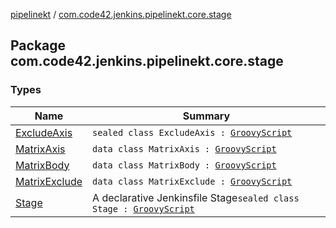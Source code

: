 [pipelinekt](../index.md) / [com.code42.jenkins.pipelinekt.core.stage](./index.md)

## Package com.code42.jenkins.pipelinekt.core.stage

### Types

| Name | Summary |
|---|---|
| [ExcludeAxis](-exclude-axis/index.md) | `sealed class ExcludeAxis : `[`GroovyScript`](../com.code42.jenkins.pipelinekt.core.writer/-groovy-script/index.md) |
| [MatrixAxis](-matrix-axis/index.md) | `data class MatrixAxis : `[`GroovyScript`](../com.code42.jenkins.pipelinekt.core.writer/-groovy-script/index.md) |
| [MatrixBody](-matrix-body/index.md) | `data class MatrixBody : `[`GroovyScript`](../com.code42.jenkins.pipelinekt.core.writer/-groovy-script/index.md) |
| [MatrixExclude](-matrix-exclude/index.md) | `data class MatrixExclude : `[`GroovyScript`](../com.code42.jenkins.pipelinekt.core.writer/-groovy-script/index.md) |
| [Stage](-stage/index.md) | A declarative Jenkinsfile Stage`sealed class Stage : `[`GroovyScript`](../com.code42.jenkins.pipelinekt.core.writer/-groovy-script/index.md) |
